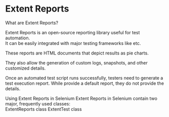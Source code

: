 # Extent Reports
What are Extent Reports?

Extent Reports is an open-source reporting library useful for test automation.  
It can be easily integrated with major testing frameworks like etc. 

These reports are HTML documents that depict results as pie charts.

They also allow the generation of custom logs, snapshots, and other customized details.

Once an automated test script runs successfully, testers need to generate a test
execution report. While provide a default report, they do not provide the details.  

Using Extent Reports in Selenium
Extent Reports in Selenium contain two major, frequently used classes:  
ExtentReports class
ExtentTest class